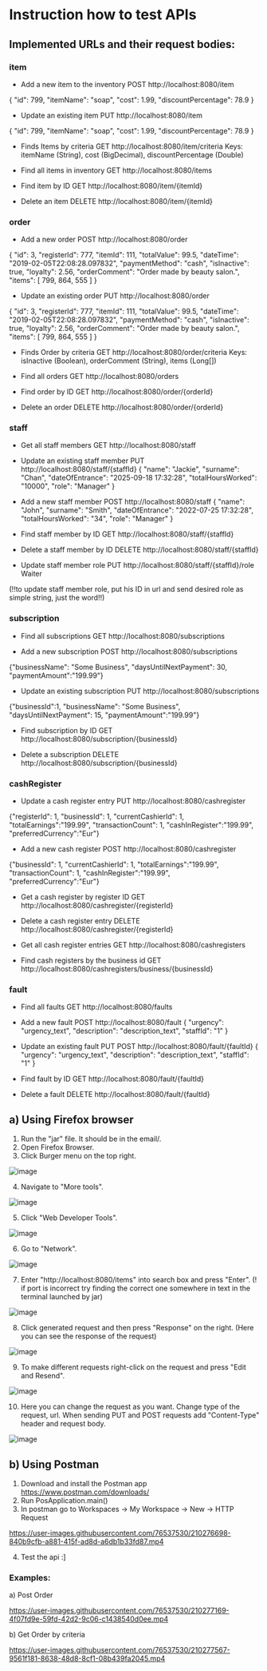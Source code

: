 # Instruction how to test APIs

## Implemented URLs and their request bodies:

### item
- Add a new item to the inventory
POST http://localhost:8080/item

{
  "id": 799,
  "itemName": "soap",
  "cost": 1.99,
  "discountPercentage": 78.9
}

- Update an existing item
PUT http://localhost:8080/item

{
  "id": 799,
  "itemName": "soap",
  "cost": 1.99,
  "discountPercentage": 78.9
}

- Finds Items by criteria
GET http://localhost:8080/item/criteria
Keys: itemName (String), cost (BigDecimal), discountPercentage (Double)

- Find all items in inventory
GET http://localhost:8080/items

- Find item by ID
GET http://localhost:8080/item/{itemId}

- Delete an item
DELETE http://localhost:8080/item/{itemId}

### order

- Add a new order
POST http://localhost:8080/order

{
    "id": 3,
    "registerId": 777,
    "itemId": 111,
    "totalValue": 99.5,
    "dateTime": "2019-02-05T22:08:28.097832",
    "paymentMethod": "cash",
    "isInactive": true,
    "loyalty": 2.56,
    "orderComment": "Order made by beauty salon.",
    "items": [
        799,
        864,
        555
    ]
}

- Update an existing order
PUT http://localhost:8080/order

{
    "id": 3,
    "registerId": 777,
    "itemId": 111,
    "totalValue": 99.5,
    "dateTime": "2019-02-05T22:08:28.097832",
    "paymentMethod": "cash",
    "isInactive": true,
    "loyalty": 2.56,
    "orderComment": "Order made by beauty salon.",
    "items": [
        799,
        864,
        555
    ]
}

- Finds Order by criteria
GET http://localhost:8080/order/criteria
Keys: isInactive (Boolean), orderComment (String), items (Long[])

- Find all orders
GET http://localhost:8080/orders

- Find order by ID 
GET http://localhost:8080/order/{orderId}

- Delete an order
DELETE http://localhost:8080/order/{orderId}

### staff

- Get all staff members
GET http://localhost:8080/staff

- Update an existing staff member
PUT http://localhost:8080/staff/{staffId}
{
  "name": "Jackie",
  "surname": "Chan",
  "dateOfEntrance": "2025-09-18 17:32:28",
  "totalHoursWorked": "10000",
  "role": "Manager"
}

- Add a new staff member
POST http://localhost:8080/staff
{
  "name": "John",
  "surname": "Smith",
  "dateOfEntrance": "2022-07-25 17:32:28",
  "totalHoursWorked": "34",
  "role": "Manager"
}

- Find staff member by ID
GET http://localhost:8080/staff/{staffId}

- Delete a staff member by ID
DELETE http://localhost:8080/staff/{staffId}

- Update staff member role
PUT http://localhost:8080/staff/{staffId}/role
Waiter

(!!to update staff member role, put his ID in url and send desired role as simple string, just the word!!)

### subscription

- Find all subscriptions
GET http://localhost:8080/subscriptions

- Add a new subscription
POST http://localhost:8080/subscriptions

{"businessName": "Some Business", "daysUntilNextPayment": 30, "paymentAmount":"199.99"}

- Update an existing subscription
PUT http://localhost:8080/subscriptions

{"businessId":1, "businessName": "Some Business", "daysUntilNextPayment": 15, "paymentAmount":"199.99"}

- Find subscription by ID
GET http://localhost:8080/subscription/{businessId}

- Delete a subscription
DELETE http://localhost:8080/subscription/{businessId}

### cashRegister

- Update a cash register entry
PUT http://localhost:8080/cashregister

{"registerId": 1, "businessId": 1, "currentCashierId": 1, "totalEarnings":"199.99", "transactionCount": 1, "cashInRegister":"199.99", "preferredCurrency":"Eur"}

- Add a new cash register
POST http://localhost:8080/cashregister

{"businessId": 1, "currentCashierId": 1, "totalEarnings":"199.99", "transactionCount": 1, "cashInRegister":"199.99", "preferredCurrency":"Eur"}

- Get a cash register by register ID
GET http://localhost:8080/cashregister/{registerId}

- Delete a cash register entry
DELETE http://localhost:8080/cashregister/{registerId}

- Get all cash register entries
GET http://localhost:8080/cashregisters

- Find cash registers by the business id
GET http://localhost:8080/cashregisters/business/{businessId}

### fault

- Find all faults
GET http://localhost:8080/faults

- Add a new fault
POST http://localhost:8080/fault
{
  "urgency": "urgency_text",
  "description": "description_text",
  "staffId": "1"
}

- Update an existing fault
PUT POST http://localhost:8080/fault/{faultId}
{
  "urgency": "urgency_text",
  "description": "description_text",
  "staffId": "1"
}

- Find fault by ID
GET http://localhost:8080/fault/{faultId}

- Delete a fault
DELETE http://localhost:8080/fault/{faultId}

## a) Using Firefox browser
  1) Run the "jar" file. It should be in the email/.
  2) Open Firefox Browser.
  3) Click Burger menu on the top right.

![image](https://user-images.githubusercontent.com/90321426/210209927-8d5482a5-57cb-4da5-98dd-0e191fadec3f.png)

  4) Navigate to "More tools".

![image](https://user-images.githubusercontent.com/90321426/210210046-f5aa7479-eff0-4be4-a26f-4f64483658bf.png)

  5) Click "Web Developer Tools".

![image](https://user-images.githubusercontent.com/90321426/210210130-1fc53310-b0fa-479f-b81f-85f1e131f095.png)

  6) Go to "Network".

![image](https://user-images.githubusercontent.com/90321426/210210927-78cbda13-a45b-407e-9284-c038e79bbce0.png)

  7) Enter "http://localhost:8080/items" into search box and press "Enter".
     (! if port is incorrect try finding the correct one somewhere in text in the terminal launched by jar)

![image](https://user-images.githubusercontent.com/90321426/210210382-86fcc733-a749-43a2-8282-5775f0f555fd.png)

  8) Click generated request and then press "Response" on the right.
     (Here you can see the response of the request)

![image](https://user-images.githubusercontent.com/90321426/210211100-e2c1fa51-6502-4c40-92e4-4deee8812fff.png)

  9) To make different requests right-click on the request and press "Edit and Resend".

![image](https://user-images.githubusercontent.com/90321426/210211747-35d2530e-1230-4ce7-91c8-b521e61487c3.png)

  10) Here you can change the request as you want. Change type of the request, url. When sending PUT and POST requests add "Content-Type" header and request body.

![image](https://user-images.githubusercontent.com/90321426/210212311-20dfb5b0-01a2-4664-8123-882c5db8734f.png)


## b) Using Postman
  1) Download and install the Postman app https://www.postman.com/downloads/ 
  2) Run PosApplication.main()
  3) In postman go to Workspaces -> My Workspace -> New -> HTTP Request
  
https://user-images.githubusercontent.com/76537530/210276698-840b9cfb-a881-415f-ad8d-a6db1b33fd87.mp4

  4) Test the api :]
  
### Examples:
  a) Post Order
    
https://user-images.githubusercontent.com/76537530/210277169-4f07fd9e-59fd-42d2-9c06-c1438540d0ee.mp4

  b) Get Order by criteria
  
https://user-images.githubusercontent.com/76537530/210277567-9561f181-8638-48d8-8cf1-08b439fa2045.mp4

